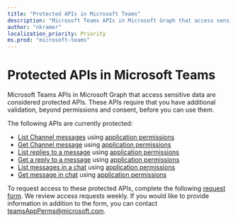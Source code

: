 ```yaml
---
title: "Protected APIs in Microsoft Teams"
description: "Microsoft Teams APIs in Microsoft Graph that access sensitive data are considered protected APIs."
author: "nkramer"
localization_priority: Priority
ms.prod: "microsoft-teams"
---
```


# Protected APIs in Microsoft Teams

Microsoft Teams APIs in Microsoft Graph that access sensitive data are considered protected APIs. 
These APIs require that you have additional validation, beyond permissions and consent, before you can use them.

The following APIs are currently protected:
* [List Channel messages](/graph/api/channel-list-messages?view=graph-rest-beta)  using [application permissions](auth/auth-concepts#microsoft-graph-permissions)
* [Get Channel message](/graph/api/channel-get-message?view=graph-rest-beta)  using [application permissions](auth/auth-concepts#microsoft-graph-permissions)
* [List replies to a message](/graph/api/channel-list-messagereplies?view=graph-rest-beta)  using [application permissions](auth/auth-concepts#microsoft-graph-permissions)
* [Get a reply to a message](/graph/api/channel-get-messagereply?view=graph-rest-beta)  using [application permissions](auth/auth-concepts#microsoft-graph-permissions)
* [List messages in a chat](/graph/api/chatmessage-list?view=graph-rest-beta)  using [application permissions](auth/auth-concepts#microsoft-graph-permissions)
* [Get message in chat](/graph/api/chatmessage-get?view=graph-rest-beta)  using [application permissions](auth/auth-concepts#microsoft-graph-permissions)

To request access to these protected APIs, complete the following [request form](http://aka.ms/teamsgraph/requestaccess). 
We review access requests weekly. 
If you would like to provide information in addition to the form, you can contact [teamsAppPerms@microsoft.com](mailto:teamsAppPerms@microsoft.com).
